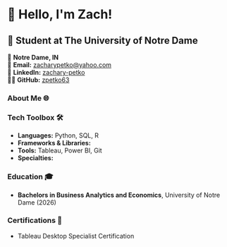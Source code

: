 # 👋 Hello, I'm Zach!

## 🚀 Student at The University of Notre Dame

📍 **Notre Dame, IN**  
📧 **Email:** [zacharypetko@yahoo.com](zacharypetko@yahoo.com)  
🔗 **LinkedIn:** [zachary-petko](https://www.linkedin.com/in/zachary-petko/)  
👨‍💻 **GitHub:** [zpetko63](https://github.com/zpetko63)


### About Me 🌐


### Tech Toolbox 🛠️
- **Languages:** Python, SQL, R
- **Frameworks & Libraries:** 
- **Tools:** Tableau, Power BI, Git
- **Specialties:** 

### Education 🎓
- **Bachelors in Business Analytics and Economics**, University of Notre Dame (2026)

### Certifications 📜
- Tableau Desktop Specialist Certification
